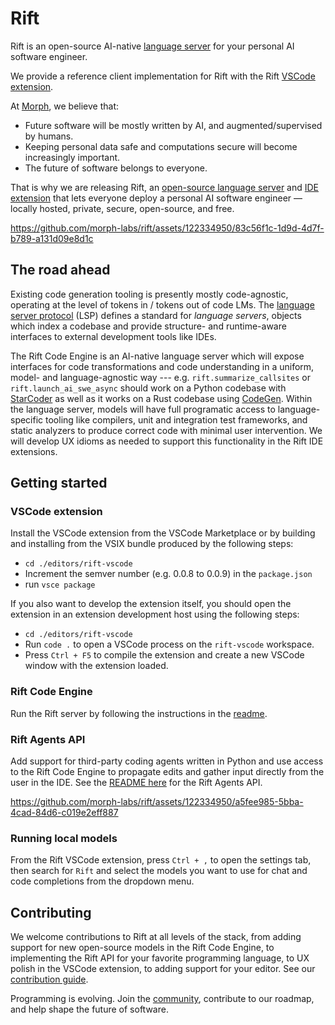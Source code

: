 # Rift

Rift is an open-source AI-native [language server](https://microsoft.github.io/language-server-protocol/) for your personal AI software engineer.

<!-- TODO: color on the value prop of using Rift and what Rift unlocks -->

We provide a reference client implementation for Rift with the Rift [VSCode extension](./editors/rift-vscode).

At [Morph](https://morph.so), we believe that:
- Future software will be mostly written by AI, and augmented/supervised by humans.
- Keeping personal data safe and computations secure will become increasingly important.
- The future of software belongs to everyone.

That is why we are releasing Rift, an [open-source language server](./rift-engine) and [IDE extension](./editors/rift-vscode) that lets everyone deploy a personal AI software engineer — locally hosted, private, secure, open-source, and free.

<!-- TODO: gif -->

https://github.com/morph-labs/rift/assets/122334950/83c56f1c-1d9d-4d7f-b789-a131d09e8d1c


## The road ahead
Existing code generation tooling is presently mostly code-agnostic, operating at the level of tokens in / tokens out of code LMs. The [language server protocol](https://microsoft.github.io/language-server-protocol/) (LSP) defines a standard for *language servers*, objects which index a codebase and provide structure- and runtime-aware interfaces to external development tools like IDEs.

The Rift Code Engine is an AI-native language server which will expose interfaces for code transformations and code understanding in a uniform, model- and language-agnostic way --- e.g. `rift.summarize_callsites` or `rift.launch_ai_swe_async` should work on a Python codebase with [StarCoder](https://huggingface.co/blog/starcoder) as well as it works on a Rust codebase using [CodeGen](https://github.com/salesforce/CodeGen). Within the language server, models will have full programatic access to language-specific tooling like compilers, unit and integration test frameworks, and static analyzers to produce correct code with minimal user intervention. We will develop UX idioms as needed to support this functionality in the Rift IDE extensions.

## Getting started
### VSCode extension
Install the VSCode extension from the VSCode Marketplace or by building and installing from the VSIX bundle produced by the following steps:

- `cd ./editors/rift-vscode`
- Increment the semver number (e.g. 0.0.8 to 0.0.9) in the `package.json`
- run `vsce package`

If you also want to develop the extension itself, you should open the extension in an extension development host using the following steps:
- `cd ./editors/rift-vscode`
- Run `code .` to open a VSCode process on the `rift-vscode` workspace.
- Press `Ctrl + F5` to compile the extension and create a new VSCode window with the extension loaded.

### Rift Code Engine
Run the Rift server by following the instructions in the [readme](./rift-engine/README.md).

### Rift Agents API
Add support for third-party coding agents written in Python and use access to the Rift Code Engine to propagate edits and gather input directly from the user in the IDE. See the [README here](./rift-engine/rift/agents/README.md) for the Rift Agents API.

https://github.com/morph-labs/rift/assets/122334950/a5fee985-5bba-4cad-84d6-c019e2eff887

### Running local models
From the Rift VSCode extension, press `Ctrl + ,` to open the settings tab, then search for `Rift` and select the models you want to use for chat and code completions from the dropdown menu.

## Contributing
We welcome contributions to Rift at all levels of the stack, from adding support for new open-source models in the Rift Code Engine, to implementing the Rift API for your favorite programming language, to UX polish in the VSCode extension, to adding support for your editor. See our [contribution guide](/CONTRIBUTORS.md).

Programming is evolving. Join the [community](https://discord.gg/wa5sgWMfqv), contribute to our roadmap, and help shape the future of software.

